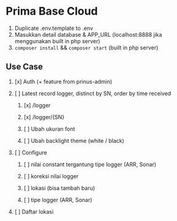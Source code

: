 # Prima Base Cloud

1. Duplicate .env.template to .env
2. Masukkan detail database & APP_URL (localhost:8888 jika menggunakan built in php server)
3. `composer install` && `composer start` (built in php server)

## Use Case

1. [x] Auth (+ feature from prinus-admin)

2. [ ] Latest record logger, distinct by SN, order by time received

	1. [x] /logger

	2. [x] /logger/{SN}

	3. [ ] Ubah ukuran font

	4. [ ] Ubah backlight theme (white / black)

3. [ ] Configure

	1. [ ] nilai constant tergantung tipe logger (ARR, Sonar)

	2. [ ] koreksi nilai logger

	3. [ ] lokasi (bisa tambah baru)

	4. [ ] tipe logger (ARR, Sonar)

4. [ ] Daftar lokasi
